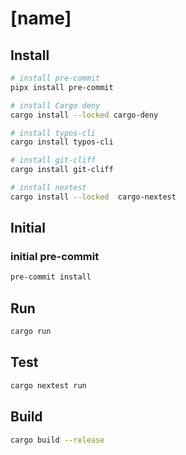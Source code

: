 # [name]
## Install

```bash
# install pre-commit
pipx install pre-commit

# install Cargo deny
cargo install --locked cargo-deny

# install typos-cli
cargo install typos-cli

# install git-cliff
cargo install git-cliff

# install nextest
cargo install --locked  cargo-nextest
```

## Initial

### initial pre-commit

```bash
pre-commit install
```

## Run
```bash
cargo run
```

## Test
```bash
cargo nextest run
```

## Build
```bash
cargo build --release
```
